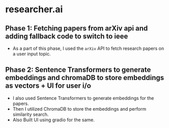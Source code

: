# researcher.ai

## Phase 1: Fetching papers from arXiv api and adding fallback code to switch to ieee
- As a part of this phase, I used the `arXiv` API to fetch research papers on a user input topic.
## Phase 2: Sentence Transformers to generate embeddings and chromaDB to store embeddings as vectors + UI for user i/o
- I also used Sentence Transformers to generate embeddings for the papers.
- Then I utilized ChromaDB to store the embeddings and perform similarity search.
- Also Built UI using gradio for the same.
